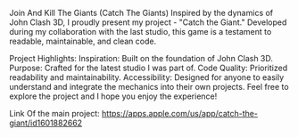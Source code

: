 Join And Kill The Giants (Catch The Giants)
Inspired by the dynamics of John Clash 3D, I proudly present my project - "Catch the Giant." Developed during my collaboration with the last studio, this game is a testament to readable, maintainable, and clean code.

Project Highlights:
Inspiration: Built on the foundation of John Clash 3D.
Purpose: Crafted for the latest studio I was part of.
Code Quality: Prioritized readability and maintainability.
Accessibility: Designed for anyone to easily understand and integrate the mechanics into their own projects.
Feel free to explore the project and I hope you enjoy the experience!

Link Of the main project: https://apps.apple.com/us/app/catch-the-giant/id1601882662
